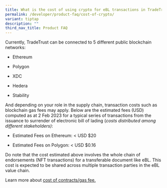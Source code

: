```yaml
---
title: What is the cost of using crypto for eBL transactions in TradeTrust?
permalink: /developer/product-faq/cost-of-crypto/
variant: tiptap
description: ""
third_nav_title: Product FAQ
---
```

<p>Currently, TradeTrust can be connected to 5 different public blockchain
networks:</p>
<ul data-tight="true" class="tight">
<li>
<p>Ethereum</p>
</li>
<li>
<p>P﻿olygon</p>
</li>
<li>
<p>XDC</p>
</li>
<li>
<p>Hedera</p>
</li>
<li>
<p>Stability</p>
</li>
</ul>
<p>And depending on your role in the supply chain, transaction costs such
as blockchain gas fees may apply. Below are the estimated fees (USD) computed
as at 2 Feb 2023 for a typical series of transactions from the issuance
to surrender of electronic bill of lading (<em>costs distributed among different stakeholders)</em>:</p>
<ul data-tight="true" class="tight">
<li>
<p>Estimated Fees on Ethereum: &lt; USD $20</p>
</li>
<li>
<p>Estimated Fees on Polygon: &lt; USD $0.16</p>
</li>
</ul>
<p>Do note that the cost estimated above involves the whole chain of endorsements
(NFT transactions) for a transferable document like eBL. This cost is expected
to be shared across multiple transaction parties in the eBL value chain.</p>
<p>Learn more about <a href="https://docs.tradetrust.io/docs/topics/introduction/estimated-cost-for-transactions/" rel="noopener noreferrer nofollow" target="_blank">cost of contracts/gas fee.</a>
</p>
<p></p>